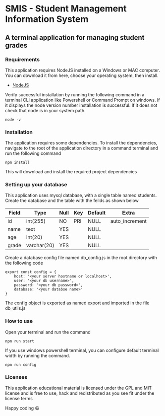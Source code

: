 # SMIS - Student Management Information System

## A terminal application for managing student grades

### Requirements

This application requires NodeJS installed on a Windows or MAC computer. You can download it from here, choose your operating system, then install.

- [NodeJS](https://nodejs.org/en/download)

Verify successful installation by running the following command in a terminal CLI application like Powershell or Command Prompt on windows. If it displays the node version number installation is successful. If it does not check that node is in your system path.

```
node -v
```

### Installation

The application requires some dependencies. To install the dependencies, navigate to the root of the application directory in a command terminal and run the following command

```
npm install
```

This will download and install the required project dependencies

### Setting up your database

This application uses mysql database, with a single table named students. Create the database and the table with the feilds as shown below

| Field | Type        | Null | Key | Default | Extra          |
| ----- | ----------- | ---- | --- | ------- | -------------- |
| id    | int(255)    | NO   | PRI | NULL    | auto_increment |
| name  | text        | YES  |     | NULL    |                |
| age   | int(20)     | YES  |     | NULL    |                |
| grade | varchar(20) | YES  |     | NULL    |                |

Create a database config file named db_config.js in the root directory with the following code

```
export const config = {
    host: '<your server hostname or localhost>',
    user: '<your db username>',
    password: '<your db password>',
    database: '<your databse name>'
}
```

The config object is exported as named export and imported in the file db_utils.js

### How to use

Open your terminal and run the command

```
npm run start
```

If you use windows powershell terminal, you can configure default terminal width by running the command.

```
npm run config
```

### Licenses

This application educational material is licensed under the GPL and MIT license and is free to use, hack and redistributed as you see fit under the license terms

Happy coding :smiley:
